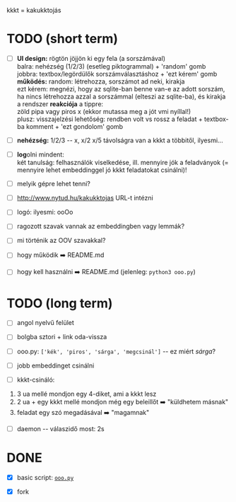 kkkt = kakukktojás

# TODO (short term)

 - [ ] **UI design:** rögtön jöjjön ki egy fela (a sorszámával)\
balra: nehézség (1/2/3) (esetleg piktogrammal) + 'random' gomb\
jobbra: textbox/legördülők sorszámválasztáshoz + 'ezt kérem' gomb\
**működés:** random: létrehozza, sorszámot ad neki, kirakja\
ezt kérem: megnézi, hogy az sqlite-ban benne van-e az adott sorszám,
ha nincs létrehozza azzal a sorszámmal (elteszi az sqlite-ba), és kirakja\
a rendszer **reakciója** a tippre:\
zöld pipa vagy piros x (ekkor mutassa meg a jót vmi nyíllal!)\
plusz: visszajelzési lehetőség: rendben volt vs rossz a feladat +
textbox-ba komment + 'ezt gondolom' gomb

 - [ ] **nehézség:** 1/2/3 -- x, x/2 x/5 távolságra van a kkkt a többitől,
ilyesmi...

 - [ ] **log**olni mindent:\
két tanulság: felhasználók viselkedése, ill. mennyire jók a feladványok
(= mennyire lehet embeddinggel jó kkkt feladatokat csinálni)!

 - [ ] melyik gépre lehet tenni?

 - [ ] http://www.nytud.hu/kakukktojas URL-t intézni

 - [ ] logó: ilyesmi: ooOo

 - [ ] ragozott szavak vannak az embeddingben vagy lemmák?

 - [ ] mi történik az OOV szavakkal?

 - [ ] hogy működik :arrow_right: README.md

 - [ ] hogy kell használni :arrow_right: README.md
(jelenleg: `python3 ooo.py`)

# TODO (long term)

 - [ ] angol nyelvű felület

 - [ ] bolgba sztori + link oda-vissza

 - [ ] ooo.py: `['kék', 'piros', 'sárga', 'megcsinál']` -- ez miért *sárga*?

 - [ ] jobb embeddinget csinálni

 - [ ] kkkt-csináló:
1. 3 ua mellé mondjon egy 4-diket, ami a kkkt lesz
2. 2 ua + egy kkkt mellé mondjon még egy beleillőt :arrow_right: "küldhetem másnak"
3. feladat egy szó megadásával :arrow_right: "magamnak"

 - [ ] daemon -- válaszidő most: 2s

# DONE

 - [x] basic script: [`ooo.py`](ooo.py)

 - [x] fork


